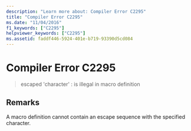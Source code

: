 ```yaml
---
description: "Learn more about: Compiler Error C2295"
title: "Compiler Error C2295"
ms.date: "11/04/2016"
f1_keywords: ["C2295"]
helpviewer_keywords: ["C2295"]
ms.assetid: faddf446-5924-401e-b719-93390d5cd084
---
```

# Compiler Error C2295

> escaped 'character' : is illegal in macro definition

## Remarks

A macro definition cannot contain an escape sequence with the specified character.
